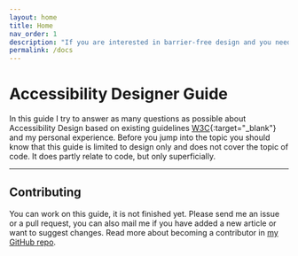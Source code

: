 ```yaml
---
layout: home
title: Home
nav_order: 1
description: "If you are interested in barrier-free design and you need design guidelines to support you during the process, then you have come to the right place."
permalink: /docs
---
```


# Accessibility Designer Guide
In this guide I try to answer as many questions as possible about Accessibility Design based on existing guidelines [W3C](https://www.w3.org/WAI/standards-guidelines "W3C Website"){:target="_blank"} and my personal experience. Before you jump into the topic you should know that this guide is limited to design only and does not cover the topic of code. It does partly relate to code, but only superficially.

---

## Contributing

You can work on this guide, it is not finished yet. Please send me an issue or a pull request, you can also mail me if you have added a new article or want to suggest changes. Read more about becoming a contributor in [my GitHub repo](https://github.com/NMA93/Accessibility-Designer-Guide).
